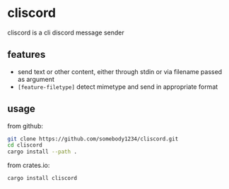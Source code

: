 # cliscord
cliscord is a cli discord message sender

## features
- send text or other content, either through stdin or via filename passed as argument
- `[feature-filetype]` detect mimetype and send in appropriate format

## usage
from github:
```sh
git clone https://github.com/somebody1234/cliscord.git
cd cliscord
cargo install --path .
```

from crates.io:
```sh
cargo install cliscord
```

